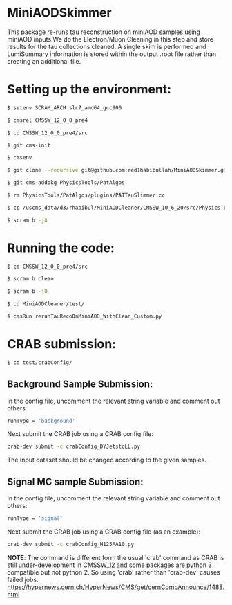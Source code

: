 # MiniAODSkimmerThis package re-runs tau reconstruction on miniAOD samples using miniAOD inputs.We do the Electron/Muon Cleaning in this step and store results for the tau  collections cleaned.A single skim is performed and LumiSummary information is stored within the output .root file rather than creating an additional file.# Setting up the environment:```bash$ setenv SCRAM_ARCH slc7_amd64_gcc900 $ cmsrel CMSSW_12_0_0_pre4$ cd CMSSW_12_0_0_pre4/src$ git cms-init$ cmsenv$ git clone --recursive git@github.com:red1habibullah/MiniAODSkimmer.git -b UL_12X_2017$ git cms-addpkg PhysicsTools/PatAlgos$ rm PhysicsTools/PatAlgos/plugins/PATTauSlimmer.cc $ cp /uscms_data/d3/rhabibul/MiniAODCleaner/CMSSW_10_6_20/src/PhysicsTools/PatAlgos/plugins/PATTauSlimmer.cc PhysicsTools/PatAlgos/plugins/PATTauSlimmer.cc$ scram b -j8```# Running the code:```bash$ cd CMSSW_12_0_0_pre4/src$ scram b clean$ scram b -j8$ cd MiniAODCleaner/test/$ cmsRun rerunTauRecoOnMiniAOD_WithClean_Custom.py```# CRAB submission:```bash$ cd test/crabConfig/```## Background Sample Submission:In the config file, uncomment the relevant string variable and comment out others:```bashrunType = 'background'```Next submit the CRAB job using a CRAB config file:```bashcrab-dev submit -c crabConfig_DYJetstoLL.py```The Input dataset should be changed according to the given samples.## Signal MC sample Submission:In the config file, uncomment the relevant string variable and comment out others:```bashrunType = 'signal'```Next submit the CRAB job using a CRAB config file (as an example):```bashcrab-dev submit -c crabConfig_H125AA10.py```**NOTE**: The command is different form the usual 'crab' command as CRAB is still under-development in CMSSW_12and some packages are python 3 compatible but not python 2. So using 'crab' rather than 'crab-dev' causes failed jobs.https://hypernews.cern.ch/HyperNews/CMS/get/cernCompAnnounce/1488.html